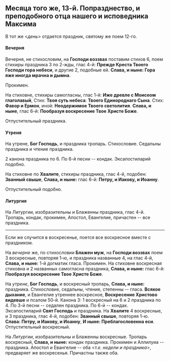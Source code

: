 
## Месяца того же, 13-й. Попразднество, и преподобного отца нашего и исповедника Максима

В тот же <*день*> отдается праздник, святому же поем 12-го.

#### Вечерня

Вечерня, не стихословим, на **Господи воззвах** поставим стихов 6, поем
стихиры праздника 3 по 2-жды, глас 4-й: **Прежде Креста Твоего Господи гора небеси**, и
другие 2, подобные ей. **Слава, и ныне: Гора яже иногда мрачна и дымна**. 

Прокимен.

На стиховне, стихиры самогласны, глас 1-й: **Иже древле с Моисеом глаголавый**,
Стих: **Твоя суть небеса**: **Твоего Единороднаго Сына**.
Стих: **Фавор и Ермон**, иной: **Неодержимое Твоего светолития**.
**Слава, и ныне**, глас 6-й: **Пообразуя воскресение Твое Христе Боже**.

Отпустительный праздника.

#### Утреня

На утрене, **Бог Господь**, и праздника тропарь. Стихословие. Седальны
праздника и чтение праздника.

2 канона праздника по 6. По 6-й песни -- кондак. Эксапостиларий подобно.

На стиховне по **Хвалите**, стихиры праздника, глас 4-й, подобен: **Званный свыше**, 
**Слава, и ныне:** глас 6-й: **Петру, и Иакову, и Иоанну**.

Отпустительный подобно.

#### Литургия

На Литургии, изобразительны и Блаженны праздника, глас 4-й. Тропарь, кондак, 
прокимен, Апостол, Евангелие, причастен -- все праздника.

---

Если же случится в воскресенье, поется все воскресное вместе с праздником.
 
На *вечерне* же, по стихословии **Блажен муж**, на **Господи воззвах** 
поем 3 воскресные, повторяя 1-ю, и праздника названные 4, на глас 4-й, 
**Слава, и ныне:** 1-й догматик гласа. Прокимен. На стиховне воскресная 
стиховна и 2 названных самогласна праздника, **Слава, и ныне:** глас 6-й: 
**Пообразуя воскресение Твое Христе Боже**.

На *утрене*, **Бог Господь**, и воскресный тропарь, **Слава, и ныне:** 
праздника. Стихословие, седальны, чтение, степенны -- гласа. 
**Всякое дыхание**, и Евангелие утреннее воскресное, 
**Воскресение Христово видевше** и псалом 50-й. 
Канона 3: 1 воскресный на 6 и 2 праздника по 4. По 3-й песни -- седален 
праздника. По 6-й -- кондак. Эксапостиларий **Свят Господь** и праздника. 
На **Хвалите** 4 воскресные, и 3 праздника, глас 4-й, подобен: **Званный свыше**, 
повторяя 1-ю. **Слава: Петру, и Иакову, и Иоанну**, 
**И ныне: Преблагословенна еси**. Отпустительный воскресный. 

На *Литургии*, изобразительны и Блаженны воскресные. Тропарь воскресный, 
**Слава, и ныне:** кондак праздника. Прокимен и Аллилуиа -- праздника. 
Апостол и Евангелие -- оба <*т.е. недели и праздника*>, предваряет же 
воскресенья. Причастны также оба.
